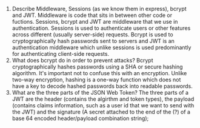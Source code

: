 <!-- Answers to the Short Answer Essay Questions go here -->

1.  Describe Middleware, Sessions (as we know them in express), bcrypt and JWT.
Middleware is code that sits in between other code or fuctions. Sessions, bcrypt
and JWT are middleware that we use in authentication. Sessions is used to authenticate
users or other features across different (usually server-side) requests. Bcrypt is
used to cryptographically hash passwords sent to servers and JWT is an authentication
middleware which unlike sessions is used predominantly for authenticating client-side
requests.
2.  What does bcrypt do in order to prevent attacks?
Bcrypt cryptographically hashes passwords using a SHA or secure hashing algorithm.
It's important not to confuse this with an encryption. Unlike two-way encryption,
hashing is a one-way function which does not have a key to decode hashed passwords
back into readable passwords.
3.  What are the three parts of the JSON Web Token?
The three parts of a JWT are the header (contains the algirthm and token types),
the payload (contains claims information, such as a user id that we want to send
  with the JWT) and the signature (A secret attached to the end of the (?) of a
  base 64 encoded header/payload combination string);

